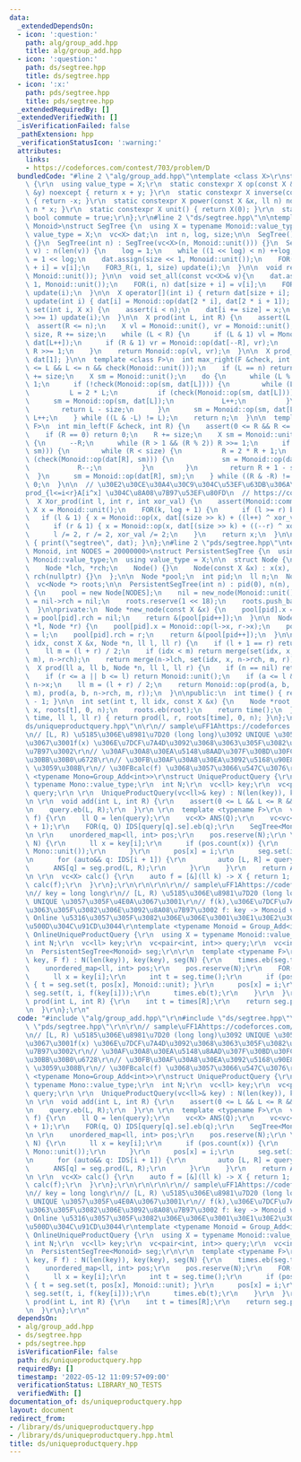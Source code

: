 ```yaml
---
data:
  _extendedDependsOn:
  - icon: ':question:'
    path: alg/group_add.hpp
    title: alg/group_add.hpp
  - icon: ':question:'
    path: ds/segtree.hpp
    title: ds/segtree.hpp
  - icon: ':x:'
    path: pds/segtree.hpp
    title: pds/segtree.hpp
  _extendedRequiredBy: []
  _extendedVerifiedWith: []
  _isVerificationFailed: false
  _pathExtension: hpp
  _verificationStatusIcon: ':warning:'
  attributes:
    links:
    - https://codeforces.com/contest/703/problem/D
  bundledCode: "#line 2 \"alg/group_add.hpp\"\ntemplate <class X>\r\nstruct Group_Add\
    \ {\r\n  using value_type = X;\r\n  static constexpr X op(const X &x, const X\
    \ &y) noexcept { return x + y; }\r\n  static constexpr X inverse(const X &x) noexcept\
    \ { return -x; }\r\n  static constexpr X power(const X &x, ll n) noexcept { return\
    \ n * x; }\r\n  static constexpr X unit() { return X(0); }\r\n  static constexpr\
    \ bool commute = true;\r\n};\r\n#line 2 \"ds/segtree.hpp\"\n\ntemplate <class\
    \ Monoid>\nstruct SegTree {\n  using X = typename Monoid::value_type;\n  using\
    \ value_type = X;\n  vc<X> dat;\n  int n, log, size;\n\n  SegTree() : SegTree(0)\
    \ {}\n  SegTree(int n) : SegTree(vc<X>(n, Monoid::unit())) {}\n  SegTree(vc<X>\
    \ v) : n(len(v)) {\n    log = 1;\n    while ((1 << log) < n) ++log;\n    size\
    \ = 1 << log;\n    dat.assign(size << 1, Monoid::unit());\n    FOR(i, n) dat[size\
    \ + i] = v[i];\n    FOR3_R(i, 1, size) update(i);\n  }\n\n  void reset() { fill(all(dat),\
    \ Monoid::unit()); }\n\n  void set_all(const vc<X>& v){\n    dat.assign(size <<\
    \ 1, Monoid::unit());\n    FOR(i, n) dat[size + i] = v[i];\n    FOR3_R(i, 1, size)\
    \ update(i);\n  }\n\n  X operator[](int i) { return dat[size + i]; }\n\n  void\
    \ update(int i) { dat[i] = Monoid::op(dat[2 * i], dat[2 * i + 1]); }\n\n  void\
    \ set(int i, X x) {\n    assert(i < n);\n    dat[i += size] = x;\n    while (i\
    \ >>= 1) update(i);\n  }\n\n  X prod(int L, int R) {\n    assert(L <= R);\n  \
    \  assert(R <= n);\n    X vl = Monoid::unit(), vr = Monoid::unit();\n    L +=\
    \ size, R += size;\n    while (L < R) {\n      if (L & 1) vl = Monoid::op(vl,\
    \ dat[L++]);\n      if (R & 1) vr = Monoid::op(dat[--R], vr);\n      L >>= 1,\
    \ R >>= 1;\n    }\n    return Monoid::op(vl, vr);\n  }\n\n  X prod_all() { return\
    \ dat[1]; }\n\n  template <class F>\n  int max_right(F &check, int L) {\n    assert(0\
    \ <= L && L <= n && check(Monoid::unit()));\n    if (L == n) return n;\n    L\
    \ += size;\n    X sm = Monoid::unit();\n    do {\n      while (L % 2 == 0) L >>=\
    \ 1;\n      if (!check(Monoid::op(sm, dat[L]))) {\n        while (L < size) {\n\
    \          L = 2 * L;\n          if (check(Monoid::op(sm, dat[L]))) {\n      \
    \      sm = Monoid::op(sm, dat[L]);\n            L++;\n          }\n        }\n\
    \        return L - size;\n      }\n      sm = Monoid::op(sm, dat[L]);\n     \
    \ L++;\n    } while ((L & -L) != L);\n    return n;\n  }\n\n  template <class\
    \ F>\n  int min_left(F &check, int R) {\n    assert(0 <= R && R <= n && check(Monoid::unit()));\n\
    \    if (R == 0) return 0;\n    R += size;\n    X sm = Monoid::unit();\n    do\
    \ {\n      --R;\n      while (R > 1 && (R % 2)) R >>= 1;\n      if (!check(Monoid::op(dat[R],\
    \ sm))) {\n        while (R < size) {\n          R = 2 * R + 1;\n          if\
    \ (check(Monoid::op(dat[R], sm))) {\n            sm = Monoid::op(dat[R], sm);\n\
    \            R--;\n          }\n        }\n        return R + 1 - size;\n    \
    \  }\n      sm = Monoid::op(dat[R], sm);\n    } while ((R & -R) != R);\n    return\
    \ 0;\n  }\n\n  // \u30E2\u30CE\u30A4\u30C9\u304C\u53EF\u63DB\u306A\u3089\u3001\
    prod_{l<=i<r}A[i^x] \u304C\u8A08\u7B97\u53EF\u80FD\n  // https://codeforces.com/contest/1401/problem/F\n\
    \  X Xor_prod(int l, int r, int xor_val) {\n    assert(Monoid::commute);\n   \
    \ X x = Monoid::unit();\n    FOR(k, log + 1) {\n      if (l >= r) break;\n   \
    \   if (l & 1) { x = Monoid::op(x, dat[(size >> k) + ((l++) ^ xor_val)]); }\n\
    \      if (r & 1) { x = Monoid::op(x, dat[(size >> k) + ((--r) ^ xor_val)]); }\n\
    \      l /= 2, r /= 2, xor_val /= 2;\n    }\n    return x;\n  }\n\n  void debug()\
    \ { print(\"segtree\", dat); }\n};\n#line 2 \"pds/segtree.hpp\"\ntemplate <class\
    \ Monoid, int NODES = 20000000>\nstruct PersistentSegTree {\n  using X = typename\
    \ Monoid::value_type;\n  using value_type = X;\n\n  struct Node {\n    X x;\n\
    \    Node *lch, *rch;\n    Node() {}\n    Node(const X &x) : x(x), lch(nullptr),\
    \ rch(nullptr) {}\n  };\n\n  Node *pool;\n  int pid;\n  ll n;\n  Node *nil;\n\
    \  vc<Node *> roots;\n\n  PersistentSegTree(int n) : pid(0), n(n), nil(nullptr)\
    \ {\n    pool = new Node[NODES];\n    nil = new_node(Monoid::unit());\n    nil->lch\
    \ = nil->rch = nil;\n    roots.reserve(1 << 18);\n    roots.push_back(nil);\n\
    \  }\n\nprivate:\n  Node *new_node(const X &x) {\n    pool[pid].x = x;\n    pool[pid].lch\
    \ = pool[pid].rch = nil;\n    return &(pool[pid++]);\n  }\n\n  Node *merge(Node\
    \ *l, Node *r) {\n    pool[pid].x = Monoid::op(l->x, r->x);\n    pool[pid].lch\
    \ = l;\n    pool[pid].rch = r;\n    return &(pool[pid++]);\n  }\n\n  Node *set(ll\
    \ idx, const X &x, Node *n, ll l, ll r) {\n    if (l + 1 == r) return new_node(x);\n\
    \    ll m = (l + r) / 2;\n    if (idx < m) return merge(set(idx, x, n->lch, l,\
    \ m), n->rch);\n    return merge(n->lch, set(idx, x, n->rch, m, r));\n  }\n\n\
    \  X prod(ll a, ll b, Node *n, ll l, ll r) {\n    if (n == nil) return Monoid::unit();\n\
    \    if (r <= a || b <= l) return Monoid::unit();\n    if (a <= l && r <= b) return\
    \ n->x;\n    ll m = (l + r) / 2;\n    return Monoid::op(prod(a, b, n->lch, l,\
    \ m), prod(a, b, n->rch, m, r));\n  }\n\npublic:\n  int time() { return len(roots)\
    \ - 1; }\n\n  int set(int t, ll idx, const X &x) {\n    Node *root = set(idx,\
    \ x, roots[t], 0, n);\n    roots.eb(root);\n    return time();\n  }\n\n  X prod(int\
    \ time, ll l, ll r) { return prod(l, r, roots[time], 0, n); }\n};\n#line 4 \"\
    ds/uniqueproductquery.hpp\"\n\r\n// sample\uFF1Ahttps://codeforces.com/contest/703/problem/D\r\
    \n// [L, R) \u5185\u306E\u8981\u7D20 (long long)\u3092 UNIQUE \u3057\u305F\u4E0A\
    \u3067\u3001f(x) \u306E\u7DCF\u7A4D\u3092\u3068\u3063\u305F\u3082\u306E\u3092\u8A08\
    \u7B97\u3002\r\n// \u30AF\u30A8\u30EA\u5148\u8AAD\u307F\u30BD\u30FC\u30C8\uFF0B\
    \u30BB\u30B0\u6728\r\n// \u30FB\u30AF\u30A8\u30EA\u3092\u5168\u90E8 add(L, R)\
    \ \u3059\u308B\r\n// \u30FBcalc(f) \u3068\u3057\u3066\u547C\u3076\r\ntemplate\
    \ <typename Mono=Group_Add<int>>\r\nstruct UniqueProductQuery {\r\n  using X =\
    \ typename Mono::value_type;\r\n  int N;\r\n  vc<ll> key;\r\n  vc<pair<int, int>>\
    \ query;\r\n \r\n  UniqueProductQuery(vc<ll>& key) : N(len(key)), key(key) {}\r\
    \n \r\n  void add(int L, int R) {\r\n    assert(0 <= L && L <= R && R <= N);\r\
    \n    query.eb(L, R);\r\n  }\r\n \r\n  template <typename F>\r\n  vc<X> calc(F\
    \ f) {\r\n    ll Q = len(query);\r\n    vc<X> ANS(Q);\r\n    vc<vc<int>> IDS(N\
    \ + 1);\r\n    FOR(q, Q) IDS[query[q].se].eb(q);\r\n    SegTree<Mono> seg(N);\r\
    \n \r\n    unordered_map<ll, int> pos;\r\n    pos.reserve(N);\r\n \r\n    FOR(i,\
    \ N) {\r\n      ll x = key[i];\r\n      if (pos.count(x)) {\r\n        seg.set(pos[x],\
    \ Mono::unit());\r\n      }\r\n      pos[x] = i;\r\n      seg.set(i, f(key[i]));\r\
    \n      for (auto&& q: IDS[i + 1]) {\r\n        auto [L, R] = query[q];\r\n  \
    \      ANS[q] = seg.prod(L, R);\r\n      }\r\n    }\r\n    return ANS;\r\n  }\r\
    \n \r\n  vc<X> calc() {\r\n    auto f = [&](ll k) -> X { return 1; };\r\n    return\
    \ calc(f);\r\n  }\r\n};\r\n\r\n\r\n\r\n// sample\uFF1Ahttps://codeforces.com/contest/703/problem/D\r\
    \n// key = long long\r\n// [L, R) \u5185\u306E\u8981\u7D20 (long long) \u3092\
    \ UNIQUE \u3057\u305F\u4E0A\u3067\u3001\r\n// f(k),\u306E\u7DCF\u7A4D\u3092\u3068\
    \u3063\u305F\u3082\u306E\u3092\u8A08\u7B97\u3002 f: key -> Monoid value\r\n//\
    \ Online \u5316\u3057\u305F\u3082\u306E\u306E\u3001\u30E1\u30E2\u30EA\u5B9A\u6570\
    \u500D\u304C\u91CD\u3044\r\ntemplate <typename Monoid = Group_Add<int>>\r\nstruct\
    \ OnlineUniqueProductQuery {\r\n  using X = typename Monoid::value_type;\r\n \
    \ int N;\r\n  vc<ll> key;\r\n  vc<pair<int, int>> query;\r\n  vc<int> times;\r\
    \n  PersistentSegTree<Monoid> seg;\r\n\r\n  template <typename F>\r\n  OnlineUniqueProductQuery(vc<ll>&\
    \ key, F f) : N(len(key)), key(key), seg(N) {\r\n    times.eb(seg.time());\r\n\
    \    unordered_map<ll, int> pos;\r\n    pos.reserve(N);\r\n    FOR(i, N) {\r\n\
    \      ll x = key[i];\r\n      int t = seg.time();\r\n      if (pos.count(x))\
    \ { t = seg.set(t, pos[x], Monoid::unit); }\r\n      pos[x] = i;\r\n      t =\
    \ seg.set(t, i, f(key[i]));\r\n      times.eb(t);\r\n    }\r\n  }\r\n  \r\n  X\
    \ prod(int L, int R) {\r\n    int t = times[R];\r\n    return seg.prod(t, L, R);\r\
    \n  }\r\n};\r\n"
  code: "#include \"alg/group_add.hpp\"\r\n#include \"ds/segtree.hpp\"\r\n#include\
    \ \"pds/segtree.hpp\"\r\n\r\n// sample\uFF1Ahttps://codeforces.com/contest/703/problem/D\r\
    \n// [L, R) \u5185\u306E\u8981\u7D20 (long long)\u3092 UNIQUE \u3057\u305F\u4E0A\
    \u3067\u3001f(x) \u306E\u7DCF\u7A4D\u3092\u3068\u3063\u305F\u3082\u306E\u3092\u8A08\
    \u7B97\u3002\r\n// \u30AF\u30A8\u30EA\u5148\u8AAD\u307F\u30BD\u30FC\u30C8\uFF0B\
    \u30BB\u30B0\u6728\r\n// \u30FB\u30AF\u30A8\u30EA\u3092\u5168\u90E8 add(L, R)\
    \ \u3059\u308B\r\n// \u30FBcalc(f) \u3068\u3057\u3066\u547C\u3076\r\ntemplate\
    \ <typename Mono=Group_Add<int>>\r\nstruct UniqueProductQuery {\r\n  using X =\
    \ typename Mono::value_type;\r\n  int N;\r\n  vc<ll> key;\r\n  vc<pair<int, int>>\
    \ query;\r\n \r\n  UniqueProductQuery(vc<ll>& key) : N(len(key)), key(key) {}\r\
    \n \r\n  void add(int L, int R) {\r\n    assert(0 <= L && L <= R && R <= N);\r\
    \n    query.eb(L, R);\r\n  }\r\n \r\n  template <typename F>\r\n  vc<X> calc(F\
    \ f) {\r\n    ll Q = len(query);\r\n    vc<X> ANS(Q);\r\n    vc<vc<int>> IDS(N\
    \ + 1);\r\n    FOR(q, Q) IDS[query[q].se].eb(q);\r\n    SegTree<Mono> seg(N);\r\
    \n \r\n    unordered_map<ll, int> pos;\r\n    pos.reserve(N);\r\n \r\n    FOR(i,\
    \ N) {\r\n      ll x = key[i];\r\n      if (pos.count(x)) {\r\n        seg.set(pos[x],\
    \ Mono::unit());\r\n      }\r\n      pos[x] = i;\r\n      seg.set(i, f(key[i]));\r\
    \n      for (auto&& q: IDS[i + 1]) {\r\n        auto [L, R] = query[q];\r\n  \
    \      ANS[q] = seg.prod(L, R);\r\n      }\r\n    }\r\n    return ANS;\r\n  }\r\
    \n \r\n  vc<X> calc() {\r\n    auto f = [&](ll k) -> X { return 1; };\r\n    return\
    \ calc(f);\r\n  }\r\n};\r\n\r\n\r\n\r\n// sample\uFF1Ahttps://codeforces.com/contest/703/problem/D\r\
    \n// key = long long\r\n// [L, R) \u5185\u306E\u8981\u7D20 (long long) \u3092\
    \ UNIQUE \u3057\u305F\u4E0A\u3067\u3001\r\n// f(k),\u306E\u7DCF\u7A4D\u3092\u3068\
    \u3063\u305F\u3082\u306E\u3092\u8A08\u7B97\u3002 f: key -> Monoid value\r\n//\
    \ Online \u5316\u3057\u305F\u3082\u306E\u306E\u3001\u30E1\u30E2\u30EA\u5B9A\u6570\
    \u500D\u304C\u91CD\u3044\r\ntemplate <typename Monoid = Group_Add<int>>\r\nstruct\
    \ OnlineUniqueProductQuery {\r\n  using X = typename Monoid::value_type;\r\n \
    \ int N;\r\n  vc<ll> key;\r\n  vc<pair<int, int>> query;\r\n  vc<int> times;\r\
    \n  PersistentSegTree<Monoid> seg;\r\n\r\n  template <typename F>\r\n  OnlineUniqueProductQuery(vc<ll>&\
    \ key, F f) : N(len(key)), key(key), seg(N) {\r\n    times.eb(seg.time());\r\n\
    \    unordered_map<ll, int> pos;\r\n    pos.reserve(N);\r\n    FOR(i, N) {\r\n\
    \      ll x = key[i];\r\n      int t = seg.time();\r\n      if (pos.count(x))\
    \ { t = seg.set(t, pos[x], Monoid::unit); }\r\n      pos[x] = i;\r\n      t =\
    \ seg.set(t, i, f(key[i]));\r\n      times.eb(t);\r\n    }\r\n  }\r\n  \r\n  X\
    \ prod(int L, int R) {\r\n    int t = times[R];\r\n    return seg.prod(t, L, R);\r\
    \n  }\r\n};\r\n"
  dependsOn:
  - alg/group_add.hpp
  - ds/segtree.hpp
  - pds/segtree.hpp
  isVerificationFile: false
  path: ds/uniqueproductquery.hpp
  requiredBy: []
  timestamp: '2022-05-12 11:09:57+09:00'
  verificationStatus: LIBRARY_NO_TESTS
  verifiedWith: []
documentation_of: ds/uniqueproductquery.hpp
layout: document
redirect_from:
- /library/ds/uniqueproductquery.hpp
- /library/ds/uniqueproductquery.hpp.html
title: ds/uniqueproductquery.hpp
---
```

